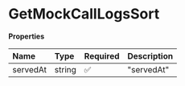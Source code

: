 # GetMockCallLogsSort

**Properties**

| Name     | Type   | Required | Description |
| :------- | :----- | :------- | :---------- |
| servedAt | string | ✅       | "servedAt"  |

<!-- This file was generated by liblab | https://liblab.com/ -->
